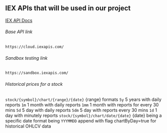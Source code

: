 ## IEX APIs that will be used in our project
[IEX API Docs](https://iexcloud.io/docs/api/)
###### Base API link
`https://cloud.iexapis.com/`
###### Sandbox testing link
`https://sandbox.iexapis.com/`

###### Historical prices for a stock
  `stock/{symbol}/chart/{range}/{date}`
    {range} formats
    `5y` 5 years with daily reports
     `1m` 1 month with daily reports
     `1mm` 1 month with reports for every 30 mins
     `5d` 5 day with daily reports
     `5dm` 5 day with reports every 30 mins
     `1d` 1 day with minutely reports
   `stock/{symbol}/chart/date/{date}`
     {date} being a specific date format being `YYYMMDD`
     append with flag chartByDay=true for historical OHLCV data
     
     
